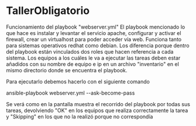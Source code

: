 # TallerObligatorio
Funcionamiento del playbook "webserver.yml"
El playbook mencionado lo que hace es instalar y levantar el servicio apache, configurar y activar el firewall, crear un virtualhost para poder acceder vía web.
Funciona tanto para sistemas operativos redhat como debian.
Los diferencia porque dentro del playbook están vinculados dos roles que hacen referencia a cada sistema.
Los equipos a los cuáles le va a ejecutar las tareas deben estar añadidos con su nombre de equipo e ip en un archivo "inventario" en el mismo directorio donde se encuentra el playbook.

Para ejecutarlo debemos hacerlo con el siguiente comando

ansible-playbook webserver.yml --ask-become-pass

Se verá como en la pantalla muestra el recorrido del playbook por todas sus tareas, devolviendo "OK" en los equipos que realiza correctamente la tarea y "Skipping" en los que no la realizó porque no correspondía
